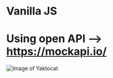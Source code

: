 # Vanilla JS 
# Using open API --> https://mockapi.io/

![Image of Yaktocat](https://i.imgur.com/1EZT5Sw.png)
